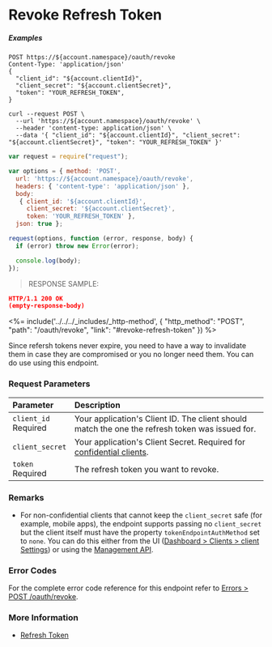 # Revoke Refresh Token

<h5 class="code-snippet-title">Examples</h5>

```http
POST https://${account.namespace}/oauth/revoke
Content-Type: 'application/json'
{
  "client_id": "${account.clientId}",
  "client_secret": "${account.clientSecret}",
  "token": "YOUR_REFRESH_TOKEN",
}
```

```shell
curl --request POST \
  --url 'https://${account.namespace}/oauth/revoke' \
  --header 'content-type: application/json' \
  --data '{ "client_id": "${account.clientId}", "client_secret": "${account.clientSecret}", "token": "YOUR_REFRESH_TOKEN" }'
```

```javascript
var request = require("request");

var options = { method: 'POST',
  url: 'https://${account.namespace}/oauth/revoke',
  headers: { 'content-type': 'application/json' },
  body: 
   { client_id: '${account.clientId}',
     client_secret: '${account.clientSecret}',
     token: 'YOUR_REFRESH_TOKEN' },
  json: true };

request(options, function (error, response, body) {
  if (error) throw new Error(error);

  console.log(body);
});
```

> RESPONSE SAMPLE:

```JSON
HTTP/1.1 200 OK
(empty-response-body)
```

<%= include('../../../_includes/_http-method', {
  "http_method": "POST",
  "path": "/oauth/revoke",
  "link": "#revoke-refresh-token"
}) %>

Since refersh tokens never expire, you need to have a way to invalidate them in case they are compromised or you no longer need them. You can do use using this endpoint.

### Request Parameters

| Parameter        | Description |
|:-----------------|:------------|
| `client_id` <br/><span class="label label-danger">Required</span> | Your application's Client ID. The client should match the one the refresh token was issued for. |
| `client_secret` | Your application's Client Secret. Required for [confidential clients](/clients/client-types#confidential-clients). |
| `token` <br/><span class="label label-danger">Required</span> | The refresh token you want to revoke. |

### Remarks

- For non-confidential clients that cannot keep the `client_secret` safe (for example, mobile apps), the endpoint supports passing no `client_secret` but the client itself must have the property `tokenEndpointAuthMethod` set to `none`. You can do this either from the UI ([Dashboard > Clients > client Settings](${manage_url}/#/clients/${account.clientId}/settings)) or using the [Management API](/api/management/v2#!/Clients/patch_clients_by_id).

### Error Codes

For the complete error code reference for this endpoint refer to [Errors > POST /oauth/revoke](#post-oauth-revoke).

### More Information

- [Refresh Token](/tokens/refresh-token)
